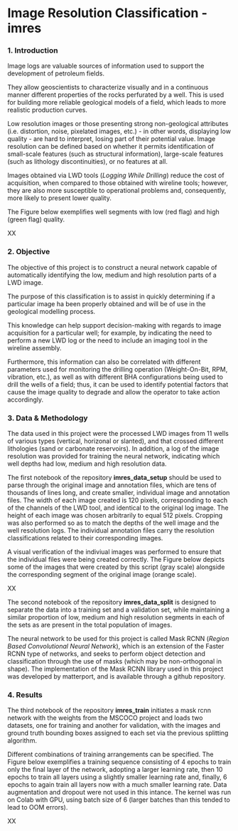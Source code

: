 # **Image Resolution Classification - imres**

### 1. Introduction

Image logs are valuable sources of information used to support the development of petroleum fields.

They allow geoscientists to characterize visually and in a continuous manner different properties of the rocks perfurated by a well. This is used for building more reliable geological models of a field, which leads to more realistic production curves. 

Low resolution images or those presenting strong non-geological attributes (i.e. distortion, noise, pixelated images, etc.) - in other words, displaying low quality - are hard to interpret, losing part of their potential value. Image resolution can be defined based on whether it permits identification of small-scale features (such as structural information), large-scale features (such as lithology discontinuities), or no features at all.

Images obtained via LWD tools (*Logging While Drilling*) reduce the cost of acquisition, when compared to those obtained with wireline tools; however, they are also more susceptible to operational problems and, consequently, more likely to present lower quality.

The Figure below exemplifies well segments with low (red flag) and high (green flag) quality.

XX



### 2. Objective

The objective of this project is to construct a neural network capable of automatically identifying the low, medium and high resolution parts of a LWD image.

The purpose of this classification is to assist in quickly determining if a particular image ha been properly obtained and will be of use in the geological modelling process.

This knowledge can help support decision-making with regards to image acquisition for a particular well; for example, by indicating the need to perform a new LWD log or the need to include an imaging tool in the wireline assembly.

Furthermore, this information can also be correlated with different parameters used for monitoring the drilling operation (Weight-On-Bit, RPM, vibration, etc.), as well as with different BHA configurations being used to drill the wells of a field; thus, it can be used to identify potential factors that cause the image quality to degrade and allow the operator to take action accordingly.


### 3. Data & Methodology

The data used in this project were the processed LWD images from 11 wells of various types (vertical, horizonal or slanted), and that crossed different lithologies (sand or carbonate reservoirs). In addition, a log of the image resolution was provided for training the neural network, indicating which well depths had low, medium and high resolution data.

The first notebook of the repository **imres_data_setup** should be used to parse through the original image and annotation files, which are tens of thousands of lines long, and create smaller, individual image and annotation files. The width of each image created is 120 pixels, corresponding to each of the channels of the LWD tool, and identical to the original log image. The height of each image was chosen arbitrarily to equal 512 pixels. Cropping was also performed so as to match the depths of the well image and the well resolution logs. The individual annotation files carry the resolution classifications related to their corresponding images.

A visual verification of the indiviual images was performed to ensure that the individual files were being created correctly. The Figure below depicts some of the images that were created by this script (gray scale) alongside the corresponding segment of the original image (orange scale).

XX

The second notebook of the repository **imres_data_split** is designed to separate the data into a training set and a validation set, while maintaining a similar proportion of low, medium and high resolution segments in each of the sets as are present in the total population of images.

The neural network to be used for this project is called Mask RCNN (*Region Based Convolutional Neural Network*), which is an extension of the Faster RCNN type of networks, and seeks to perform object detection and classification through the use of masks (which may be non-orthogonal in shape). The implementation of the Mask RCNN library used in this project was developed by matterport, and is available through a github repository.


### 4. Results

The third notebook of the repository **imres_train** initiates a mask rcnn network with the weights from the MSCOCO project and loads two datasets, one for training and another for validation, with the images and ground truth bounding boxes assigned to each set via the previous splitting algorithm.

Different combinations of training arrangements can be specified. The Figure below exemplifies a training sequence consisting of 4 epochs to train only the final layer of the network, adopting a larger learning rate, then 10 epochs to train all layers using a slightly smaller learning rate and, finally, 6 epochs to again train all layers now with a much smaller learning rate. Data augmentation and dropout were not used in this intance. The kernel was run on Colab with GPU, using batch size of 6 (larger batches than this tended to lead to OOM errors).

XX


